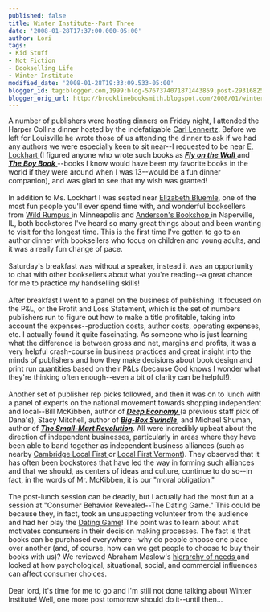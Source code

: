 ```yaml
---
published: false
title: Winter Institute--Part Three
date: '2008-01-28T17:37:00.000-05:00'
author: Lori
tags:
- Kid Stuff
- Not Fiction
- Bookselling Life
- Winter Institute
modified_date: '2008-01-28T19:33:09.533-05:00'
blogger_id: tag:blogger.com,1999:blog-5767374071871443859.post-2931682516148817424
blogger_orig_url: http://brooklinebooksmith.blogspot.com/2008/01/winter-institute-part-three.html
---
```


A number of publishers were hosting dinners on Friday night, I attended the Harper Collins dinner hosted by the indefatigable <a href="http://publishinginsider.typepad.com/">Carl Lennertz</a>. Before we left for Louisville he wrote those of us attending the dinner to ask if we had any authors we were especially keen to sit near--I requested to be near <a href="http://www.theboyfriendlist.com/">E. Lockhart </a>(I figured anyone who wrote such books as <a href="http://brookline.booksense.com/NASApp/store/Product?s=showproduct&amp;isbn=9780385732826"><strong><em>Fly on the Wall</em></strong> </a>and <a href="http://brookline.booksense.com/NASApp/store/Product?s=showproduct&amp;isbn=9780385732086"><strong><em>The Boy Book</em></strong> </a>--books I know would have been my favorite books in the world if they were around when I was 13--would be a fun dinner companion), and was glad to see that my wish was granted!<br /><br />In addition to Ms. Lockhart I was seated near <a href="http://www.elizabethbluemle.com/">Elizabeth Bluemle</a>, one of the most fun people you'll ever spend time with, and wonderful booksellers from <a href="http://www.wildrumpusbooks.com/NASApp/store/IndexJsp">Wild Rumpus </a>in Minneapolis and <a href="http://www.andersonsbookshop.com/">Anderson's Bookshop </a>in Naperville, IL, both bookstores I've heard so many great things about and been wanting to visit for the longest time. This is the first time I've gotten to go to an author dinner with booksellers who focus on children and young adults, and it was a really fun change of pace.<br /><br />Saturday's breakfast was without a speaker, instead it was an opportunity to chat with other booksellers about what you're reading--a great chance for me to practice my handselling skills!<br /><br />After breakfast I went to a panel on the business of publishing. It focused on the P&amp;L, or the Profit and Loss Statement, which is the set of numbers publishers run to figure out how to make a title profitable, taking into account the expenses--production costs, author costs, operating expenses, etc. I actually found it quite fascinating. As someone who is just learning what the difference is between gross and net, margins and profits, it was a very helpful crash-course in business practices and great insight into the minds of publishers and how they make decisions about book design and print run quantities based on their P&amp;Ls (because God knows I wonder what they're thinking often enough--even a bit of clarity can be helpful!).<br /><br />Another set of publisher rep picks followed, and then it was on to lunch with a panel of experts on the national movement towards shopping independent and local--Bill McKibben, author of <a href="http://brookline.booksense.com/NASApp/store/Product?s=showproduct&amp;isbn=9780805087222"><strong><em>Deep Economy</em></strong> </a>(a previous staff pick of Dana's), Stacy Mitchell, author of <strong><em><a href="http://brookline.booksense.com/NASApp/store/Product?s=showproduct&amp;isbn=9780807035016">Big-Box Swindle</a></em></strong>, and Michael Shuman, author of <strong><em><a href="http://brookline.booksense.com/NASApp/store/Product?s=showproduct&amp;isbn=9781576754665">The Small-Mart Revolution</a></em></strong>. All were incredibly upbeat about the direction of independent businesses, particularly in areas where they have been able to band together as independent business alliances (such as nearby <a href="http://www.cambridgelocalfirst.org/">Cambridge Local First </a>or <a href="http://localfirstvermont.org/">Local First Vermont</a>). They observed that it has often been bookstores that have led the way in forming such alliances and that we should, as centers of ideas and culture, continue to do so--in fact, in the words of Mr. McKibben, it is our "moral obligation."<br /><br />The post-lunch session can be deadly, but I actually had the most fun at a session at "Consumer Behavior Revealed--The Dating Game." This could be because they, in fact, took an unsuspecting volunteer from the audience and had her play the <a href="http://youtube.com/watch?v=bqyx3Ed7GZw">Dating Game</a>! The point was to learn about what motivates consumers in their decision making processes. The fact is that books can be purchased everywhere--why do people choose one place over another (and, of course, how can we get people to choose to buy their books with us)? We reviewed Abraham Maslow's <a href="http://en.wikipedia.org/wiki/Maslow">hierarchy of needs </a>and looked at how psychological, situational, social, and commercial influences can affect consumer choices.<br /><br />Dear lord, it's time for me to go and I'm still not done talking about Winter Institute! Well, one more post tomorrow should do it--until then...